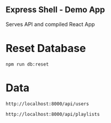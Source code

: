 ## Express Shell - Demo App

Serves API and compiled React App

# Reset Database

```
npm run db:reset
```

# Data

```
http://localhost:8000/api/users
```

```
http://localhost:8000/api/playlists
```
